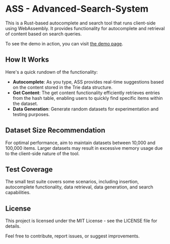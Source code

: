 # ASS - Advanced-Search-System

This is a Rust-based autocomplete and search tool that runs client-side using WebAssembly. It provides functionality for autocomplete and retrieval of content based on search queries.

To see the demo in action, you can visit [the demo page](https://tim-raphael.github.io/ass/demo/). 

## How It Works

Here's a quick rundown of the functionality:

- **Autocomplete**: As you type, ASS provides real-time suggestions based on the content stored in the Trie data structure.
- **Get Content**: The get content functionality efficiently retrieves entries from the hash table, enabling users to quickly find specific items within the dataset.
- **Data Generation**: Generate random datasets for experimentation and testing purposes.

## Dataset Size Recommendation

For optimal performance, aim to maintain datasets between 10,000 and 100,000 items. Larger datasets may result in excessive memory usage due to the client-side nature of the tool.

## Test Coverage

The small test suite covers some scenarios, including insertion, autocomplete functionality, data retrieval, data generation, and search capabilities.

## License

This project is licensed under the MIT License - see the LICENSE file for details.

Feel free to contribute, report issues, or suggest improvements.
